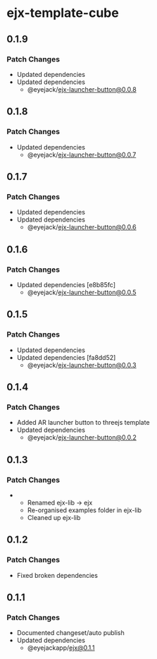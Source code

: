 # ejx-template-cube

## 0.1.9

### Patch Changes

- Updated dependencies
- Updated dependencies
  - @eyejack/ejx-launcher-button@0.0.8

## 0.1.8

### Patch Changes

- Updated dependencies
  - @eyejack/ejx-launcher-button@0.0.7

## 0.1.7

### Patch Changes

- Updated dependencies
- Updated dependencies
  - @eyejack/ejx-launcher-button@0.0.6

## 0.1.6

### Patch Changes

- Updated dependencies [e8b85fc]
  - @eyejack/ejx-launcher-button@0.0.5

## 0.1.5

### Patch Changes

- Updated dependencies
- Updated dependencies [fa8dd52]
  - @eyejack/ejx-launcher-button@0.0.3

## 0.1.4

### Patch Changes

- Added AR launcher button to threejs template
- Updated dependencies
  - @eyejack/ejx-launcher-button@0.0.2

## 0.1.3

### Patch Changes

- - Renamed ejx-lib -> ejx
  - Re-organised examples folder in ejx-lib
  - Cleaned up ejx-lib

## 0.1.2

### Patch Changes

- Fixed broken dependencies

## 0.1.1

### Patch Changes

- Documented changeset/auto publish
- Updated dependencies
  - @eyejackapp/ejx@0.1.1
